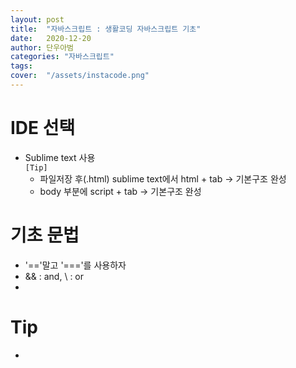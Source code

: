```yaml
---
layout: post
title:  "자바스크립트 : 생활코딩 자바스크립트 기초"
date:   2020-12-20
author: 단우아범
categories: "자바스크립트"
tags:	
cover:  "/assets/instacode.png"
---
```


# IDE 선택
  - Sublime text 사용  
    `[Tip]` 
    - 파일저장 후(.html) sublime text에서 html + tab → 기본구조 완성
    - body 부분에 script + tab → 기본구조 완성  
    
# 기초 문법  
  - '=='말고 '==='를 사용하자  
  - && : and, \\ : or  
  - 


# Tip  
  - 
